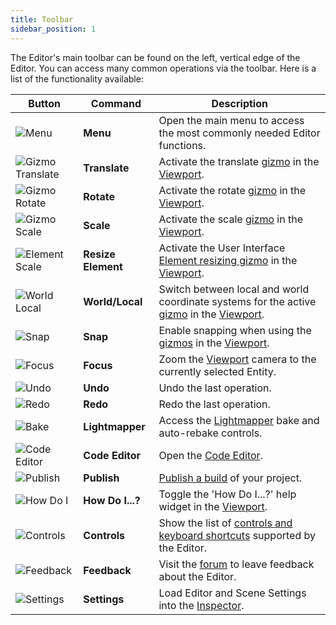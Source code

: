 ```yaml
---
title: Toolbar
sidebar_position: 1
---
```


The Editor's main toolbar can be found on the left, vertical edge of the Editor. You can access many common operations via the toolbar. Here is a list of the functionality available:

| Button | Command | Description |
| ------ | ------- | ----------- |
| ![Menu](/images/user-manual/editor/toolbar/menu.png) | **Menu** | Open the main menu to access the most commonly needed Editor functions. |
| ![Gizmo Translate](/images/user-manual/editor/toolbar/translate.png) | **Translate** | Activate the translate [gizmo](viewport.md#gizmos) in the [Viewport](viewport.md). |
| ![Gizmo Rotate](/images/user-manual/editor/toolbar/rotate.png) | **Rotate** | Activate the rotate [gizmo](viewport.md#gizmos) in the [Viewport](viewport.md). |
| ![Gizmo Scale](/images/user-manual/editor/toolbar/scale.png) | **Scale** | Activate the scale [gizmo](viewport.md#gizmos) in the [Viewport](viewport.md). |
| ![Element Scale](/images/user-manual/editor/toolbar/resize-element.png) | **Resize Element** | Activate the User Interface [Element resizing gizmo](../user-interface/elements.md#element-resizing) in the [Viewport](viewport.md).  |
| ![World Local](/images/user-manual/editor/toolbar/world-local.png) | **World/Local** | Switch between local and world coordinate systems for the active [gizmo](viewport.md#gizmos) in the [Viewport](viewport.md). |
| ![Snap](/images/user-manual/editor/toolbar/snap.png) | **Snap** | Enable snapping when using the [gizmos](viewport.md#gizmos) in the [Viewport](viewport.md). |
| ![Focus](/images/user-manual/editor/toolbar/focus.png) | **Focus** | Zoom the [Viewport](viewport.md) camera to the currently selected Entity. |
| ![Undo](/images/user-manual/editor/toolbar/undo.png) | **Undo** | Undo the last operation. |
| ![Redo](/images/user-manual/editor/toolbar/redo.png) | **Redo** | Redo the last operation. |
| ![Bake](/images/user-manual/editor/toolbar/lightmapper.png) | **Lightmapper** | Access the [Lightmapper](../graphics/lighting/runtime-lightmaps.md) bake and auto-rebake controls. |
| ![Code Editor](/images/user-manual/editor/toolbar/code-editor.png) | **Code Editor** | Open the [Code Editor](../scripting/code-editor.md). |
| ![Publish](/images/user-manual/editor/toolbar/publish.png) | **Publish** | [Publish a build](../publishing/web/playcanvas-hosting.md#publishing-a-new-build) of your project. |
| ![How Do I](/images/user-manual/editor/toolbar/how-do-i.png) | **How Do I...?** | Toggle the 'How Do I...?' help widget in the [Viewport](viewport.md). |
| ![Controls](/images/user-manual/editor/toolbar/controls.png) | **Controls** | Show the list of [controls and keyboard shortcuts](keyboard-shortcuts.md) supported by the Editor. |
| ![Feedback](/images/user-manual/editor/toolbar/feedback.png) | **Feedback** | Visit the [forum](https://forum.playcanvas.com/t/playcanvas-editor-feedback) to leave feedback about the Editor. |
| ![Settings](/images/user-manual/editor/toolbar/settings.png) | **Settings** | Load Editor and Scene Settings into the [Inspector](inspector.md). |
